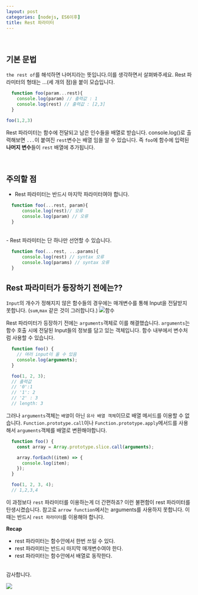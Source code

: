 ```yaml
---
layout: post
categories: [nodejs, ES6이후]
title: Rest 파라미터
---
```


<br/>

## 기본 문법

`the rest of`를 해석하면 나머지라는 뜻입니다.이를 생각하면서 살펴봐주세요. Rest 파라미터의 형태는 ...(세 개의 점)을 붙이 모습입니다.

```javascript
  function foo(param...rest){
    console.log(param) // 출력값 : 1
    console.log(rest) // 출력값 : [2,3]
  }

foo(1,2,3)
```

Rest 파라미터는 함수에 전달되고 남은 인수들을 배열로 받습니다. console.log()로 출력해보면 `...`이 붙여진 `rest`변수는 배열 임을 알 수 있습니다. 즉 `foo`에 함수에 입력된 **나머지 변수**들이 `rest` 배열에 추가됩니다.

<br/>

## 주의할 점

- Rest 파라미터는 반드시 마지막 파라미터여야 합니다.

```javascript
  function foo(...rest, param){
      console.log(rest)// 오류
      console.log(param) // 오류
  }
```

<br/>
- Rest 파라미터는 단 하나만 선언할 수 있습니다.
  <br/>

```javascript
  function foo(...rest, ...params){
      console.log(rest) // syntax 오류
      console.log(params) // syntax 오류
  }
```

## Rest 파라미터가 등장하기 전에는??

`Input`의 개수가 정해지지 않은 함수들의 경우에는 매개변수를 통해 Input을 전달받지 못합니다. (`sum`,`max` 같은 것이 그러합니다.)
![함수](https://upload.wikimedia.org/wikipedia/commons/3/3b/Function_machine2.svg)

Rest 파라미터가 등장하기 전에는 `arguments`객체로 이를 해결했습니다. `arguments`는 함수 호출 시에 전달된 Input들의 정보를 담고 있는 객체입니다. 함수 내부에서 변수처럼 사용할 수 있습니다.

```javascript
  function foo() {
    // 여러 input이 올 수 있음
    console.log(arguments);
  }

  foo(1, 2, 3);
  // 출력값
  // '0':1
  // '1': 2
  // '2' : 3
  // length: 3
```

그러나 `arguments`객체는 `배열`이 아닌 `유사 배열 객체`이므로 배열 메서드를 이용할 수 없습니다. `Function.prototype.call`이나 `Function.prototype.apply`메서드를 사용해서 `arguments`객체를 배열로 변환해야합니다.

```javascript
  function foo() {
    const array = Array.prototype.slice.call(arguments);

    array.forEach((item) => {
      console.log(item);
    });
  }

  foo(1, 2, 3, 4);
  // 1,2,3,4
```

이 과정보다 `rest` 파라미터를 이용하는게 더 간편하죠? 이런 불편함이 rest 파라미터를 탄생시켰습니다. 참고로 `arrow function`에서는 arguments를 사용하지 못합니다. 이때는 반드시 `rest 파라미터`를 이용해야 합니다.

**Recap**

- rest 파라미터는 함수안에서 한번 쓰일 수 있다.
- rest 파라미터는 반드시 마지막 매개변수여야 한다.
- rest 파라미터는 함수안에서 배열로 동작한다.
  <br/> <br/>

 <p class="text-center text-pink-300 text-2xl font-bold">감사합니다.</p>

![](https://media.giphy.com/media/SHXje0JzTxo1PFDlVm/giphy.gif)
